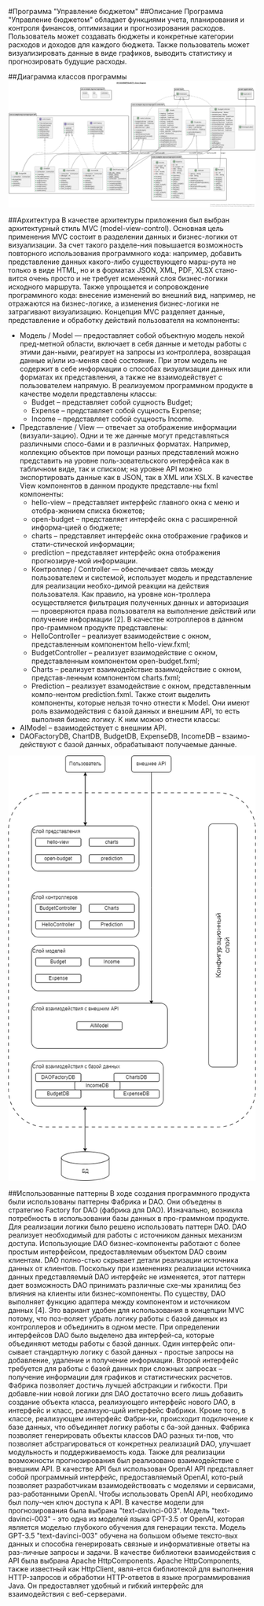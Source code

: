 #Программа "Управление бюджетом"
##Описание
Программа "Управление бюджетом"   обладает функциями учета, планирования и контроля финансов, оптимизации и прогнозирования расходов. Пользователь может создавать бюджеты и конкретные категории расходов и доходов для каждого бюджета. Также пользователь может визуализировать данные в виде графиков, выводить статистику и прогнозировать будущие расходы. 


##Диаграмма классов программы
![img.png](img/img.png)

##Архитектура
В качестве архитектуры приложения был выбран архитектурный стиль МVC (model-view-control). Основная цель применения MVC состоит в разделении данных и бизнес-логики от визуализации. За счет такого разделе-ния повышается возможность повторного использования программного кода: например, добавить представление данных какого-либо существующего марш-рута не только в виде HTML, но и в форматах JSON, XML, PDF, XLSX стано-вится очень просто и не требует исменений слоя бизнес-логики исходного маршрута. Также упрощается и сопровождение программного кода: внесение изменений во внешний вид, например, не отражаются на бизнес-логике, а изменения бизнес-логики не затрагивают визуализацию.
Концепция MVC разделяет данные, представление и обработку действий пользователя на компоненты:
* Модель / Model — предоставляет собой объектную модель некой пред-метной области, включает в себя данные и методы работы с этими дан-ными, реагирует на запросы из контроллера, возвращая данные и/или из-меняя своё состояние. При этом модель не содержит в себе информации о способах визуализации данных или форматах их представления, а также не взаимодействует с пользователем напрямую. В реализуемом программном продукте в качестве модели представлены классы:
    * Budget – представляет собой сущность Budget;
    * Expense – представляет собой сущность Expense;
    * Income – представляет собой сущность Income.
* Представление / View — отвечает за отображение информации (визуали-зацию). Одни и те же данные могут представляться различными спосо-бами и в различных форматах. Например, коллекцию объектов при помощи разных представлений можно представить на уровне поль-зовательского интерфейса как в табличном виде, так и списком; на уровне API можно экспортировать данные как в JSON, так в XML или XSLX. В качестве View компонентов в данном продукте представле-ны fxml компоненты:
  * hello-view – представляет интерфейс главного окна с меню и отобра-жением списка бюжетов;
  * open-budget – представляет интерфейс окна с раcширенной информа-цией о бюджете;
  * charts – представляет интерфейс окна отображение графиков и стати-стической информации;
  * prediction –  представляет интерфейс окна отображения прогнозируе-мой информации.
  * Контроллер / Controller — обеспечивает связь между пользователем и системой, использует модель и представление для реализации необхо-димой реакции на действия пользователя. Как правило, на уровне кон-троллера осуществляется фильтрация полученных данных и авторизация — проверяются права пользователя на выполнение действий или получение информации [2]. В качестве котроллеров в данном про-граммном продукте представлены:
  * HelloController – реализует взаимодействие с окном, представленным компонентом hello-view.fxml;
  * BudgetController – реализует взаимодействие с окном, представленным компонентом open-budget.fxml;
  * Charts – реализует взаимодействие взаимодействие с окном, представ-ленным компонентом charts.fxml;
  * Prediction – реализует взамодействие с окном, представленным компо-нентом prediction.fxml.
  Также стоит выделить компоненты, которые нельзя точно отнести к Model. Они имеют роль взаимодействия с базой данных и внешним API, то есть выполняя бизнес логику. К ним можно отнести классы:
* AIModel – взаимодействует с внешним API.
* DAOFactoryDB, ChartDB, BudgetDB, ExpenseDB, IncomeDB – взаимо-действуют с базой данных, обрабатывают получаемые данные.

![](img/diagram1.png)

##Использованные паттерны
В ходе создания программного продукта были использованы паттерны Фабрика и DAO. Они объедены в стратегию Factory for DAO (фабрика для DAO). Изначально, возникла потребность в использовании базы данных в про-граммном продукте. Для реализации логики было решено использовать паттерн DAO. DAO реализует необходимый для работы с источником данных механизм доступа.   Использующие DAO бизнес-компоненты работают с более простым интерфейсом, предоставляемым объектом DAO своим клиентам. DAO полно-стью скрывает детали реализации источника данных от клиентов. Поскольку при изменениях реализации источника данных представляемый DAO интерфейс не изменяется, этот паттерн дает возможность DAO принимать различные схе-мы хранилищ без влияния на клиенты или бизнес-компоненты. По существу, DAO выполняет функцию адаптера между компонентом и источником данных [4]. Это вариант удобен для использования в концепции MVC потому, что поз-воляет убрать логику работы с базой данных из контроллеров и объединить в одном месте. При определении интерфейсов DAO было выделено два интерфей-са, которые объединяют методы работы с базой данных. Один интерфейс опи-сывает стандартную логику с базой данных - простые запросы на добавление, удаление и получение информации.  Второй интерфейс требуется для работы с базой данных при сложных запросах – получение информации для графиков и статистических расчетов.
Фабрика позволяет достичь лучшей абстракции и гибкости. При добавле-нии новой логики для DAO достаточно всего лишь добавить создание объекта класса, реализующего интерфейс нового DAO, в интерфейс и класс, реализую-щий интерфейс Фабрики. Кроме того, в классе, реализующем интерфейс Фабри-ки, происходит подключение к базе данных, что объединяет логику работы с ба-зой данных. Фабрика позволяет генерировать объекты классов DAO разных ти-пов, что позволяет абстрагироваться от конкретных реализаций DAO, улучшает модульность и поддерживаемость кода.
Также для реализации возможности прогнозирования был реализовано взаимодействие с внешним API. В качестве API был использован OpenAI API представляет собой программный интерфейс, предоставляемый OpenAI, кото-рый позволяет разработчикам взаимодействовать с моделями и сервисами, раз-работанными OpenAI. Чтобы использовать OpenAI API, необходимо был полу-чен ключ доступа к API. В качестве модели для прогнозирования была выбрана "text-davinci-003". Модель "text-davinci-003" - это одна из моделей языка GPT-3.5 от OpenAI, которая является моделью глубокого обучения для генерации текста. Модель GPT-3.5 "text-davinci-003" обучена на большом объеме тексто-вых данных и способна генерировать связные и информативные ответы на раз-личные запросы и задачи.
В качестве библиотеки взаимодействия с API была выбрана Apache HttpComponents. Apache HttpComponents, также известный как HttpClient, явля-ется библиотекой для выполнения HTTP-запросов и обработки HTTP-ответов в языке программирования Java. Он предоставляет удобный и гибкий интерфейс для взаимодействия с веб-серверами.
